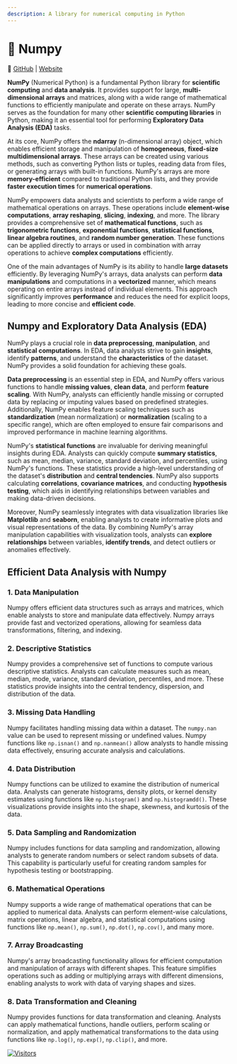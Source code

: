 ```yaml
---
description: A library for numerical computing in Python
---
```


# 🧊 Numpy

🔗 [GitHub](https://github.com/numpy/numpy) | [Website](https://numpy.org/)

**NumPy** (Numerical Python) is a fundamental Python library for **scientific computing** and **data analysis**. It provides support for large, **multi-dimensional arrays** and matrices, along with a wide range of mathematical functions to efficiently manipulate and operate on these arrays. NumPy serves as the foundation for many other **scientific computing libraries** in Python, making it an essential tool for performing **Exploratory Data Analysis (EDA)** tasks.

At its core, NumPy offers the **ndarray** (n-dimensional array) object, which enables efficient storage and manipulation of **homogeneous**, **fixed-size** **multidimensional arrays**. These arrays can be created using various methods, such as converting Python lists or tuples, reading data from files, or generating arrays with built-in functions. NumPy's arrays are more **memory-efficient** compared to traditional Python lists, and they provide **faster execution times** for **numerical operations**.

NumPy empowers data analysts and scientists to perform a wide range of mathematical operations on arrays. These operations include **element-wise computations**, **array reshaping**, **slicing**, **indexing**, and more. The library provides a comprehensive set of **mathematical functions**, such as **trigonometric functions**, **exponential functions**, **statistical functions**, **linear algebra routines**, and **random number generation**. These functions can be applied directly to arrays or used in combination with array operations to achieve **complex computations** efficiently.

One of the main advantages of NumPy is its ability to handle **large datasets** efficiently. By leveraging NumPy's arrays, data analysts can perform **data manipulations** and computations in a **vectorized** manner, which means operating on entire arrays instead of individual elements. This approach significantly improves **performance** and reduces the need for explicit loops, leading to more concise and **efficient code**.

## Numpy and Exploratory Data Analysis (EDA)&#x20;

NumPy plays a crucial role in **data preprocessing**, **manipulation**, and **statistical computations**. In EDA, data analysts strive to gain **insights**, identify **patterns**, and understand the **characteristics** of the dataset. NumPy provides a solid foundation for achieving these goals.

**Data preprocessing** is an essential step in EDA, and NumPy offers various functions to handle **missing values**, **clean data**, and perform **feature scaling**. With NumPy, analysts can efficiently handle missing or corrupted data by replacing or imputing values based on predefined strategies. Additionally, NumPy enables feature scaling techniques such as **standardization** (mean normalization) or **normalization** (scaling to a specific range), which are often employed to ensure fair comparisons and improved performance in machine learning algorithms.

NumPy's **statistical functions** are invaluable for deriving meaningful insights during EDA. Analysts can quickly compute **summary statistics**, such as mean, median, variance, standard deviation, and percentiles, using NumPy's functions. These statistics provide a high-level understanding of the dataset's **distribution** and **central tendencies**. NumPy also supports calculating **correlations**, **covariance matrices**, and conducting **hypothesis testing**, which aids in identifying relationships between variables and making data-driven decisions.

Moreover, NumPy seamlessly integrates with data visualization libraries like **Matplotlib** and **seaborn**, enabling analysts to create informative plots and visual representations of the data. By combining NumPy's array manipulation capabilities with visualization tools, analysts can **explore relationships** between variables, **identify trends**, and detect outliers or anomalies effectively.

## Efficient Data Analysis with Numpy

### 1. Data Manipulation
Numpy offers efficient data structures such as arrays and matrices, which enable analysts to store and manipulate data effectively. Numpy arrays provide fast and vectorized operations, allowing for seamless data transformations, filtering, and indexing.

### 2. Descriptive Statistics
Numpy provides a comprehensive set of functions to compute various descriptive statistics. Analysts can calculate measures such as mean, median, mode, variance, standard deviation, percentiles, and more. These statistics provide insights into the central tendency, dispersion, and distribution of the data.
### 3. Missing Data Handling
Numpy facilitates handling missing data within a dataset. The `numpy.nan` value can be used to represent missing or undefined values. Numpy functions like `np.isnan()` and `np.nanmean()` allow analysts to handle missing data effectively, ensuring accurate analysis and calculations.
### 4. Data Distribution
Numpy functions can be utilized to examine the distribution of numerical data. Analysts can generate histograms, density plots, or kernel density estimates using functions like `np.histogram()` and `np.histogramdd()`. These visualizations provide insights into the shape, skewness, and kurtosis of the data.
### 5. Data Sampling and Randomization
Numpy includes functions for data sampling and randomization, allowing analysts to generate random numbers or select random subsets of data. This capability is particularly useful for creating random samples for hypothesis testing or bootstrapping.
### 6. Mathematical Operations
Numpy supports a wide range of mathematical operations that can be applied to numerical data. Analysts can perform element-wise calculations, matrix operations, linear algebra, and statistical computations using functions like `np.mean()`, `np.sum()`, `np.dot()`, `np.cov()`, and many more.
### 7. Array Broadcasting
Numpy's array broadcasting functionality allows for efficient computation and manipulation of arrays with different shapes. This feature simplifies operations such as adding or multiplying arrays with different dimensions, enabling analysts to work with data of varying shapes and sizes.
### 8. Data Transformation and Cleaning
Numpy provides functions for data transformation and cleaning. Analysts can apply mathematical functions, handle outliers, perform scaling or normalization, and apply mathematical transformations to the data using functions like `np.log()`, `np.exp()`, `np.clip()`, and more.

[![Visitors](https://api.visitorbadge.io/api/visitors?path=https%3A%2F%2Fgithub.com%2Fdrshahizan\&labelColor=%23697689\&countColor=%23555555\&style=plastic)](https://visitorbadge.io/status?path=https%3A%2F%2Fgithub.com%2Fdrshahizan)
